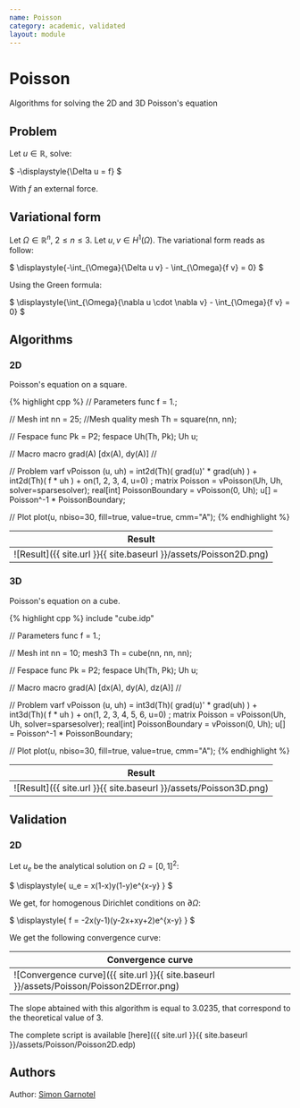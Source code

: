 ```yaml
---
name: Poisson
category: academic, validated
layout: module
---
```


# Poisson

Algorithms for solving the 2D and 3D Poisson's equation

## Problem

Let $u\in\mathbb{R}$, solve:

$
-\displaystyle{\Delta u = f}
$

With $f$ an external force.

## Variational form

Let $\Omega\in\mathbb{R}^n$, $2\leq n\leq3$. Let $u, v\in H^1(\Omega)$. The variational form reads as follow:

$
\displaystyle{-\int_{\Omega}{\Delta u v} - \int_{\Omega}{f v} = 0}
$

Using the Green formula:

$
\displaystyle{\int_{\Omega}{\nabla u \cdot \nabla v} - \int_{\Omega}{f v} = 0}
$


## Algorithms

### 2D

Poisson's equation on a square.

{% highlight cpp %}
// Parameters
func f = 1.;

// Mesh
int nn = 25;	//Mesh quality
mesh Th = square(nn, nn);

// Fespace
func Pk = P2;
fespace Uh(Th, Pk);
Uh u;

// Macro
macro grad(A) [dx(A), dy(A)] //

// Problem
varf vPoisson (u, uh)
	= int2d(Th)(
		  grad(u)' * grad(uh)
	)
	+ int2d(Th)(
		  f * uh
	)
	+ on(1, 2, 3, 4, u=0)
	;
matrix<real> Poisson = vPoisson(Uh, Uh, solver=sparsesolver);
real[int] PoissonBoundary = vPoisson(0, Uh);
u[] = Poisson^-1 * PoissonBoundary;

// Plot
plot(u, nbiso=30, fill=true, value=true, cmm="A");
{% endhighlight %}

|Result|
|--|
![Result]({{ site.url }}{{ site.baseurl }}/assets/Poisson2D.png)|


### 3D

Poisson's equation on a cube.

{% highlight cpp %}
include "cube.idp"

// Parameters
func f = 1.;

// Mesh
int nn = 10;
mesh3 Th = cube(nn, nn, nn);

// Fespace
func Pk = P2;
fespace Uh(Th, Pk);
Uh u;

// Macro
macro grad(A) [dx(A), dy(A), dz(A)] //

// Problem
varf vPoisson (u, uh)
	= int3d(Th)(
		  grad(u)' * grad(uh)
	)
	+ int3d(Th)(
		  f * uh
	)
	+ on(1, 2, 3, 4, 5, 6, u=0)
	;
matrix<real> Poisson = vPoisson(Uh, Uh, solver=sparsesolver);
real[int] PoissonBoundary = vPoisson(0, Uh);
u[] = Poisson^-1 * PoissonBoundary;

// Plot
plot(u, nbiso=30, fill=true, value=true, cmm="A");
{% endhighlight %}

|Result|
|--|
|![Result]({{ site.url }}{{ site.baseurl }}/assets/Poisson3D.png)|

## Validation

### 2D

Let $u_e$ be the analytical solution on $\Omega=[0,1]^2$:

$
\displaystyle{
	u_e = x(1-x)y(1-y)e^{x-y}
}
$

We get, for homogenous Dirichlet conditions on $\partial\Omega$:

$
\displaystyle{
	f = -2x(y-1)(y-2x+xy+2)e^{x-y}
}
$

We get the following convergence curve:

|Convergence curve|
|--|
|![Convergence curve]({{ site.url }}{{ site.baseurl }}/assets/Poisson/Poisson2DError.png)|

The slope abtained with this algorithm is equal to $3.0235$, that correspond to the theoretical value of $3$.

The complete script is available [here]({{ site.url }}{{ site.baseurl }}/assets/Poisson/Poisson2D.edp)

## Authors

Author: [Simon Garnotel](https://github.com/sgarnotel)

